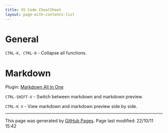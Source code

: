 ```yaml
---
title: VS Code CheatSheet
layout: page-with-contents-list
---
```


# General

`CTRL-K, CTRL-0` - Collapse all functions.

# Markdown

Plugin: [Markdown All In One](https://marketplace.visualstudio.com/items?itemName=yzhang.markdown-all-in-one)

`CTRL-SHIFT-V` - Switch between markdown and markdown preview.

`CTRL-K V` - View markdown and markdown preview side by side.

<hr>
<p class="pagedate">This page was generated by <a href=".">GitHub Pages</a>.  Page last modified: 22/10/11 15:42</p>
